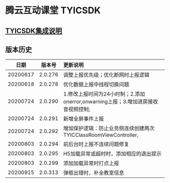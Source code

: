 # 腾云互动课堂 TYICSDK 

## [TYICSDK集成说明](TYICSDK使用说明.md)

## 版本历史

| 日期 | 版本号 |  更新说明 |
|:---------:|:--------:|:-------- |
| 20200617 | 2.0.276 | 调整上报优先级；优化断网时上报逻辑 |
| 20200618 | 2.0.278 | 优化数据上报中线程切换问题 |
| 20200724 | 2.0.290 | 1.修改上报时间为24小时制；2.添加onerror,onwarning上报；3.增加进房接收音视频控制; |
| 20200724 | 2.0.291 | 新增全屏事件上报 |
| 20200724 | 2.0.292 | 增加保护逻辑：防止业务侧连续创建两次TYICClassRoomViewController, |
| 20200803 | 2.0.294 | 前后台时上报不连续问题修复 |
| 20200803 | 2.0.295 | H5加载异常或超时时，添加相应的退出提示 |
| 20200803 | 2.0.299 | 添加加载异常时打点上报 |
| 20200915 | 2.0.313 | 弹框出错时，补全教室信息 |
